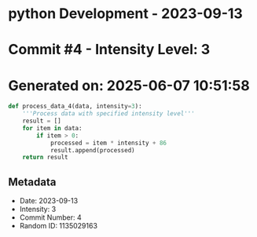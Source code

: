 ﻿# python Development - 2023-09-13
# Commit #4 - Intensity Level: 3
# Generated on: 2025-06-07 10:51:58
```python
def process_data_4(data, intensity=3):
    '''Process data with specified intensity level'''
    result = []
    for item in data:
        if item > 0:
            processed = item * intensity + 86
            result.append(processed)
    return result
```
## Metadata
- Date: 2023-09-13
- Intensity: 3
- Commit Number: 4
- Random ID: 1135029163
